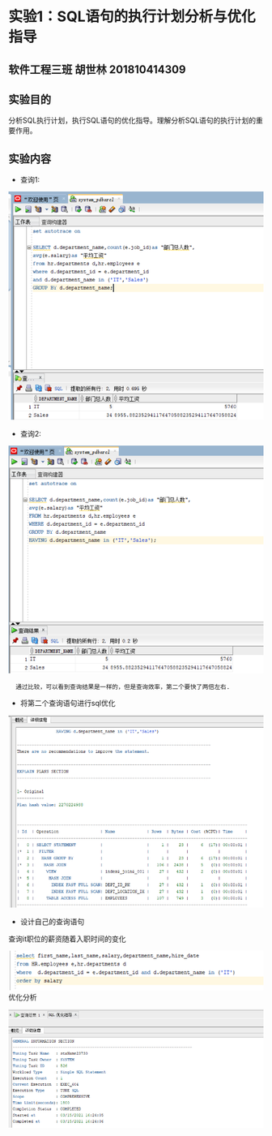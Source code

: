 # 实验1：SQL语句的执行计划分析与优化指导

## 软件工程三班 胡世林 201810414309
## 实验目的

  分析SQL执行计划，执行SQL语句的优化指导。理解分析SQL语句的执行计划的重要作用。

## 实验内容

- 查询1:

![avatar](/test1/pic1.png)

- 查询2:

![avatar](/test1/pic2.png)

      通过比较，可以看到查询结果是一样的，但是查询效率，第二个要快了两倍左右.

- 将第二个查询语句进行sql优化

![avatar](/test1/pic3.png)

- 设计自己的查询语句

查询it职位的薪资随着入职时间的变化

![avatar](/test1/pic4.png)
优化分析

![avatar](/test1/pic5.png)

